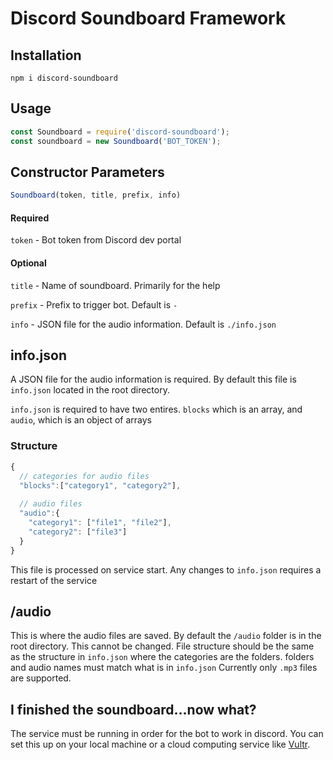 # Discord Soundboard Framework

## Installation
```
npm i discord-soundboard
```

## Usage
```javascript
const Soundboard = require('discord-soundboard');
const soundboard = new Soundboard('BOT_TOKEN');
```

## Constructor Parameters
```javascript
Soundboard(token, title, prefix, info)
```
#### Required
`token` - Bot token from Discord dev portal

#### Optional
`title` - Name of soundboard. Primarily for the help

`prefix` - Prefix to trigger bot. Default is `-`

`info` - JSON file for the audio information. Default is `./info.json`

## info.json
A JSON file for the audio information is required. By default this file is `info.json` located in the root directory.

`info.json` is required to have two entires. `blocks` which is an array, and `audio`, which is an object of arrays

### Structure
```javascript
{
  // categories for audio files
  "blocks":["category1", "category2"],
  
  // audio files
  "audio":{
    "category1": ["file1", "file2"],
    "category2": ["file3"]
  }
}
```

This file is processed on service start. Any changes to `info.json` requires a restart of the service

## /audio
This is where the audio files are saved. By default the `/audio` folder is in the root directory. This cannot be changed. 
File structure should be the same as the structure in `info.json` where the categories are the folders. folders and audio names must match what is in `info.json`
Currently only `.mp3` files are supported.

## I finished the soundboard...now what?
The service must be running in order for the bot to work in discord. 
You can set this up on your local machine or a cloud computing service like [Vultr](https://www.vultr.com/?ref=8713720).
